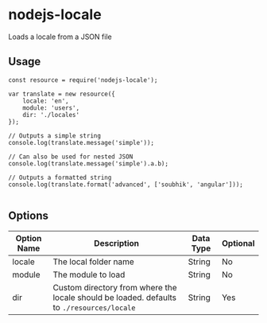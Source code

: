 # nodejs-locale
Loads a locale from a JSON file

## Usage
```
const resource = require('nodejs-locale');

var translate = new resource({
    locale: 'en',
    module: 'users', 
    dir: './locales'
});

// Outputs a simple string
console.log(translate.message('simple'));

// Can also be used for nested JSON
console.log(translate.message('simple').a.b);

// Outputs a formatted string
console.log(translate.format('advanced', ['soubhik', 'angular']));


```

## Options

| Option Name | Description                                              | Data Type | Optional |
|-------------|----------------------------------------------------------|-----------|----------|
| locale      | The local folder name                                    | String    | No       |
| module      | The module to load                                       | String    | No       |
| dir         | Custom directory from where the locale should be loaded. defaults to `./resources/locale` | String    | Yes      |

